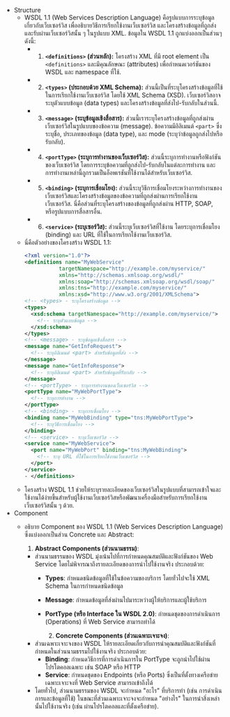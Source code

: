 - Structure
	- WSDL 1.1 (Web Services Description Language) คือรูปแบบการระบุข้อมูลเกี่ยวกับเว็บเซอร์วิส เพื่ออธิบายวิธีการเรียกใช้งานเว็บเซอร์วิส และโครงสร้างข้อมูลที่ถูกส่งและรับผ่านเว็บเซอร์วิสนั้น ๆ ในรูปแบบ XML. ข้อมูลใน WSDL 1.1 ถูกแบ่งออกเป็นส่วนๆ ดังนี้:
		- 1. **`<definitions>` (ส่วนหลัก):** โครงสร้าง XML ที่มี root element เป็น `<definitions>` และมีคุณลักษณะ (attributes) เพื่อกำหนดเวอร์ชันของ WSDL และ namespace ที่ใช้.
		- 2. **`<types>` (ประกอบด้วย XML Schema):** ส่วนนี้เป็นที่ระบุโครงสร้างข้อมูลที่ใช้ในการเรียกใช้งานเว็บเซอร์วิส โดยใช้ XML Schema (XSD). เว็บเซอร์วิสอาจระบุตัวแบบข้อมูล (data types) และโครงสร้างข้อมูลที่ส่งไป-รับกลับในส่วนนี้.
		- 3. **`<message>` (ระบุข้อมูลเชิงสื่อสาร):** ส่วนนี้เราระบุโครงสร้างข้อมูลที่ถูกส่งผ่านเว็บเซอร์วิสในรูปแบบของข้อความ (message). ข้อความมีอิลิเมนต์ `<part>` ซึ่งระบุชื่อ, ประเภทของข้อมูล (data type), และ mode (ระบุว่าข้อมูลถูกส่งไปหรือรับกลับ).
		- 4. **`<portType>` (ระบุการทำงานของเว็บเซอร์วิส):** ส่วนนี้ระบุการทำงานหรือฟังก์ชันของเว็บเซอร์วิส โดยการระบุข้อความที่ถูกส่งไป-รับกลับในแต่ละการทำงาน และการทำงานเหล่านี้ถูกรวมเป็นอ็อพเรชันที่ใช้งานได้สำหรับเว็บเซอร์วิส.
		- 5. **`<binding>` (ระบุการเชื่อมโยง):** ส่วนนี้ระบุวิธีการเชื่อมโยงระหว่างการทำงานของเว็บเซอร์วิสและโครงสร้างข้อมูลของข้อความที่ถูกส่งผ่านการเรียกใช้งานเว็บเซอร์วิส. นี่คือส่วนที่ระบุโครงสร้างของข้อมูลที่ถูกส่งผ่าน HTTP, SOAP, หรือรูปแบบการสื่อสารอื่น.
		- 6. **`<service>` (ระบุเซอร์วิส):** ส่วนนี้ระบุเว็บเซอร์วิสที่ใช้งาน โดยระบุการเชื่อมโยง (binding) และ URL ที่ใช้ในการเรียกใช้งานเว็บเซอร์วิส.
	- นี่คือตัวอย่างของโครงสร้าง WSDL 1.1:
	  ```xml
	  <?xml version="1.0"?>
	  <definitions name="MyWebService"
	             targetNamespace="http://example.com/myservice/"
	             xmlns="http://schemas.xmlsoap.org/wsdl/"
	             xmlns:soap="http://schemas.xmlsoap.org/wsdl/soap/"
	             xmlns:tns="http://example.com/myservice/"
	             xmlns:xsd="http://www.w3.org/2001/XMLSchema">
	  <!-- <types> - ระบุโครงสร้างข้อมูล -->
	  <types>
	    <xsd:schema targetNamespace="http://example.com/myservice/">
	      <!-- ระบุตัวแบบข้อมูล -->
	    </xsd:schema>
	  </types>
	  <!-- <message> - ระบุข้อมูลเชิงสื่อสาร -->
	  <message name="GetInfoRequest">
	    <!-- ระบุอิลิเมนต์ <part> สำหรับข้อมูลที่ส่ง -->
	  </message>
	  <message name="GetInfoResponse">
	    <!-- ระบุอิลิเมนต์ <part> สำหรับข้อมูลที่รับกลับ -->
	  </message>
	  <!-- <portType> - ระบุการทำงานของเว็บเซอร์วิส -->
	  <portType name="MyWebPortType">
	    <!-- ระบุการทำงาน -->
	  </portType>
	  <!-- <binding> - ระบุการเชื่อมโยง -->
	  <binding name="MyWebBinding" type="tns:MyWebPortType">
	    <!-- ระบุวิธีการเชื่อมโยง -->
	  </binding>
	  <!-- <service> - ระบุเว็บเซอร์วิส -->
	  <service name="MyWebService">
	    <port name="MyWebPort" binding="tns:MyWebBinding">
	      <!-- ระบุ URL ที่ใช้ในการเรียกใช้งานเว็บเซอร์วิส -->
	    </port>
	  </service>
	  - </definitions>
	  ```
	- โครงสร้าง WSDL 1.1 ช่วยให้ระบุรายละเอียดของเว็บเซอร์วิสในรูปแบบที่สามารถเข้าใจและใช้งานได้ง่ายขึ้นสำหรับผู้ใช้งานเว็บเซอร์วิสหรือพัฒนาเครื่องมือสำหรับการเรียกใช้งานเว็บเซอร์วิสนั้น ๆ ด้วย.
- Component
	- อธิบาย Component ของ WSDL 1.1 (Web Services Description Language) ซึ่งแบ่งออกเป็นส่วน Concrete และ Abstract:
	  
	  1. **Abstract Components (ส่วนนามธรรม)**:
		- ส่วนนามธรรมของ WSDL มุ่งเน้นไปที่การกำหนดคุณสมบัติและฟังก์ชันของ Web Service โดยไม่พิจารณาถึงรายละเอียดของการนำไปใช้งานจริง ประกอบด้วย:
			- **Types**: กำหนดชนิดข้อมูลที่ใช้ในข้อความของบริการ โดยทั่วไปจะใช้ XML Schema ในการกำหนดชนิดข้อมูล
			- **Message**: กำหนดข้อมูลที่ส่งผ่านไปมาระหว่างผู้ให้บริการและผู้ใช้บริการ
			- **PortType (หรือ Interface ใน WSDL 2.0)**: กำหนดชุดของการดำเนินการ (Operations) ที่ Web Service สามารถทำได้
			  
			  2. **Concrete Components (ส่วนเฉพาะเจาะจง)**:
		- ส่วนเฉพาะเจาะจงของ WSDL ให้รายละเอียดเกี่ยวกับการนำคุณสมบัติและฟังก์ชันที่กำหนดในส่วนนามธรรมไปใช้งานจริง ประกอบด้วย:
			- **Binding**: กำหนดวิธีการที่การดำเนินการใน PortType จะถูกนำไปใช้ผ่านโปรโตคอลเฉพาะ เช่น SOAP หรือ HTTP
			- **Service**: กำหนดชุดของ Endpoints (หรือ Ports) ซึ่งเป็นที่ตั้งทางเครือข่ายเฉพาะเจาะจงที่ Web Service สามารถเข้าถึงได้
		- โดยทั่วไป, ส่วนนามธรรมของ WSDL จะกำหนด "อะไร" ที่บริการทำ (เช่น การดำเนินการและข้อมูลที่ใช้) ในขณะที่ส่วนเฉพาะเจาะจงจะกำหนด "อย่างไร" ในการนำสิ่งเหล่านั้นไปใช้งานจริง (เช่น ผ่านโปรโตคอลและที่ตั้งเครือข่าย).